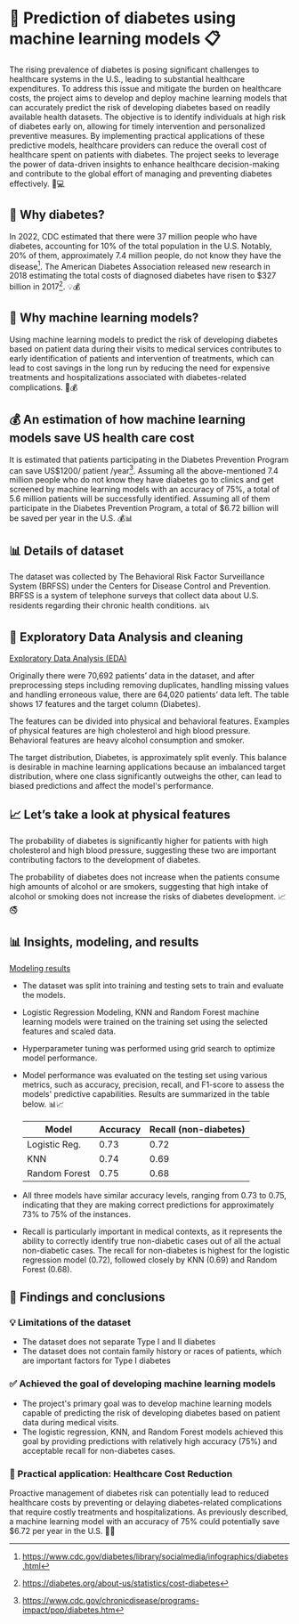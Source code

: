 # 🚀 Prediction of diabetes using machine learning models 📋

The rising prevalence of diabetes is posing significant challenges to healthcare systems in the U.S., leading to substantial healthcare expenditures. To address this issue and mitigate the burden on healthcare costs, the project aims to develop and deploy machine learning models that can accurately predict the risk of developing diabetes based on readily available health datasets. The objective is to identify individuals at high risk of diabetes early on, allowing for timely intervention and personalized preventive measures. By implementing practical applications of these predictive models, healthcare providers can reduce the overall cost of healthcare spent on patients with diabetes. The project seeks to leverage the power of data-driven insights to enhance healthcare decision-making and contribute to the global effort of managing and preventing diabetes effectively. 🦠💻

## 🌟 Why diabetes? 
In 2022, CDC estimated that there were 37 million people who have diabetes, accounting for 10% of the total population in the U.S. Notably, 20% of them, approximately 7.4 million people, do not know they have the disease[^1]. The American Diabetes Association released new research in 2018 estimating the total costs of diagnosed diabetes have risen to $327 billion in 2017[^2]. 💡💰

## 🤖 Why machine learning models?
Using machine learning models to predict the risk of developing diabetes based on patient data during their visits to medical services contributes to early identification of patients and intervention of treatments, which can lead to cost savings in the long run by reducing the need for expensive treatments and hospitalizations associated with diabetes-related complications. 🤖💰

## 💰 An estimation of how machine learning models save US health care cost 
It is estimated that patients participating in the Diabetes Prevention Program can save US$1200/ patient /year[^3]. Assuming all the above-mentioned 7.4 million people who do not know they have diabetes go to clinics and get screened by machine learning models with an accuracy of 75%, a total of 5.6 million patients will be successfully identified. Assuming all of them participate in the Diabetes Prevention Program, a total of $6.72 billion will be saved per year in the U.S. 💰📊

## 📊 Details of dataset

The dataset was collected by The Behavioral Risk Factor Surveillance System (BRFSS) under the Centers for Disease Control and Prevention. BRFSS is a system of telephone surveys that collect data about U.S. residents regarding their chronic health conditions. 📊📞

## 🧹 Exploratory Data Analysis and cleaning

[Exploratory Data Analysis (EDA)](1_EDA_and_Data_Cleaning.ipynb)

Originally there were 70,692 patients’ data in the dataset, and after preprocessing steps including removing duplicates, handling missing values and handling erroneous value, there are 64,020 patients’ data left. The table shows 17 features and the target column (Diabetes).

The features can be divided into physical and behavioral features. Examples of physical features are high cholesterol and high blood pressure. Behavioral features are heavy alcohol consumption and smoker.

The target distribution, Diabetes, is approximately split evenly. This balance is desirable in machine learning applications because an imbalanced target distribution, where one class significantly outweighs the other, can lead to biased predictions and affect the model's performance.

## 📈 Let’s take a look at physical features
The probability of diabetes is significantly higher for patients with high cholesterol and high blood pressure, suggesting these two are important contributing factors to the development of diabetes. 

The probability of diabetes does not increase when the patients consume high amounts of alcohol or are smokers, suggesting that high intake of alcohol or smoking does not increase the risks of diabetes development. 📈🚭

## 📊 Insights, modeling, and results

[Modeling results](2_Modeling.ipynb)

- The dataset was split into training and testing sets to train and evaluate the models.
- Logistic Regression Modeling, KNN and Random Forest machine learning models were trained on the training set using the selected features and scaled data.
- Hyperparameter tuning was performed using grid search to optimize model performance.
- Model performance was evaluated on the testing set using various metrics, such as accuracy, precision, recall, and F1-score to assess the models' predictive capabilities. Results are summarized in the table below. 📊📈


  | Model            | Accuracy | Recall (non-diabetes) |
  |------------------|----------|-----------------------|
  | Logistic Reg.    | 0.73     | 0.72                  |
  | KNN              | 0.74     | 0.69                  |
  | Random Forest    | 0.75     | 0.68                  |


- All three models have similar accuracy levels, ranging from 0.73 to 0.75, indicating that they are making correct predictions for approximately 73% to 75% of the instances.
- Recall is particularly important in medical contexts, as it represents the ability to correctly identify true non-diabetic cases out of all the actual non-diabetic cases. The recall for non-diabetes is highest for the logistic regression model (0.72), followed closely by KNN (0.69) and Random Forest (0.68). 

## 📑 Findings and conclusions

### 💡 Limitations of the dataset 
- The dataset does not separate Type I and II diabetes
- The dataset does not contain family history or races of patients, which are important factors for Type I diabetes

### ✅ Achieved the goal of developing machine learning models
- The project's primary goal was to develop machine learning models capable of predicting the risk of developing diabetes based on patient data during medical visits.
- The logistic regression, KNN, and Random Forest models achieved this goal by providing predictions with relatively high accuracy (75%) and acceptable recall for non-diabetes cases.

### 💉 Practical application: Healthcare Cost Reduction
Proactive management of diabetes risk can potentially lead to reduced healthcare costs by preventing or delaying diabetes-related complications that require costly treatments and hospitalizations. As previously described, a machine learning model with an accuracy of 75% could potentially save $6.72 per year in the U.S. 💉🏥

[^1]:https://www.cdc.gov/diabetes/library/socialmedia/infographics/diabetes.html
[^2]:https://diabetes.org/about-us/statistics/cost-diabetes
[^3]:https://www.cdc.gov/chronicdisease/programs-impact/pop/diabetes.htm

